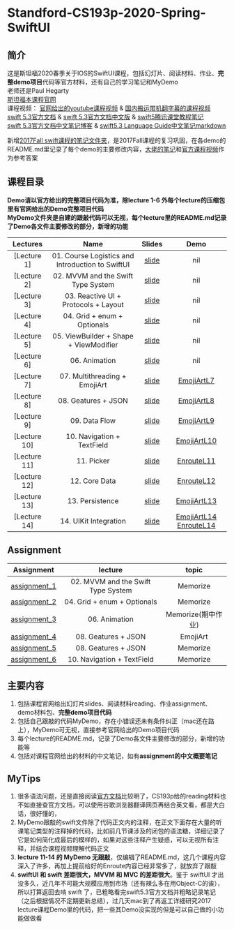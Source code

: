 # Standford-CS193p-2020-Spring-SwiftUI
## 简介
这是斯坦福2020春季关于IOS的SwiftUI课程，包括幻灯片、阅读材料、作业、**完整demo项目**代码等官方材料，还有自己的学习笔记和MyDemo  
老师还是Paul Hegarty  
[斯坦福本课程官网](https://cs193p.sites.stanford.edu/)  
课程视频：  [官网给出的youtube课程视频](https://youtu.be/jbtqIBpUG7g)
& [国内搬运带机翻字幕的课程视频](https://www.bilibili.com/video/BV1EV411C77B?p=1)  
[swift 5.3官方文档](https://docs.swift.org/swift-book/LanguageGuide/TheBasics.html)  & [swift 5.3官方文档中文版](https://swiftgg.gitbook.io/swift/) & [swift5腾讯课堂教程笔记](https://github.com/Sophia-fez/Standford-CS193p-2020Spring-SwiftUI/blob/master/Switf语法/腾讯课堂：从入门到精通Swift编程.md)  
[swift 5.3官方文档中文笔记博客](https://blog.csdn.net/xunciy/category_10183982.html) & [swift5.3 Language Guide中文笔记markdown](https://github.com/Sophia-fez/Standford-CS193p-2020Spring-SwiftUI/blob/master/swift_5.3_Language_Guide.md)  

新增[2017Fall swift课程的笔记文件夹](https://github.com/Sophia-fez/Standford-CS193p-2020Spring-SwiftUI/tree/master/Swift_CS193p_2017Fall)，是2017Fall课程的复习巩固，在各demo的README.md里记录了每个demo的主要修改内容，[大佬的笔记](https://github.com/Sophia-fez/Standford-CS193p-2017Fall-Swift)和[官方课程视频](https://www.bilibili.com/video/BV1rb411C7eN?p=3)作为参考答案

## 课程目录
**Demo请以官方给出的完整项目代码为准，除lecture 1-6 外每个lecture的压缩包里有官网给出的Demo完整项目代码**  
**MyDemo文件夹是自建的跟敲代码可以无视，每个lecture里的README.md记录了Demo各文件主要修改的部分，新增的功能**  

|  Lectures |  Name  | Slides | Demo |
| :--------:| :-----:|:-----: | :---: |
| [Lecture 1] | 01. Course Logistics and Introduction to SwiftUI |[slide](01.Course_Logistics_and_Introduction_to_SwiftUI/lecture_1.pdf) | nil |
| [Lecture 2] | 02. MVVM and the Swift Type System |[slide](02.MVVM_and_the_Swift_Type_System/lecture_2.pdf) | nil |
| [Lecture 3] | 03. Reactive UI + Protocols + Layout |[slide](03.Reactive_UI+Protocols+Layout/lecture3_.pdf) | nil |
| [Lecture 4] | 04. Grid + enum + Optionals |[slide](04.Grid+enum+Optionals/lecture_4.pdf) | nil |
| [Lecture 5] | 05. ViewBuilder + Shape + ViewModifier | [slide](05.ViewBuilder+Shape+ViewModifier/lecture_5.pdf) | nil |
| [Lecture 6] | 06. Animation | [slide](06.Animation/lecture_6.pdf) | nil |
| [Lecture 7] | 07. Multithreading + EmojiArt | [slide](07.Multithreading+EmojiArt/lecture_7.pdf) | [EmojiArtL7](07.Multithreading+EmojiArt/EmojiArtL7.zip) |
| [Lecture 8] | 08. Geatures + JSON | [slide](08.Geatures+JSON/lecture_8.pdf) | [EmojiArtL8](08.Geatures+JSON/EmojiArtL8.zip) |
| [Lecture 9] | 09. Data Flow | [slide](09.DataFlow/lecture_9.pdf) | [EmojiArtL9](09.DataFlow/EmojiArtL9.zip) |
| [Lecture 10] | 10. Navigation + TextField | [slide](10.Navigation+TextField/lecture_10.pdf) | [EmojiArtL10](10.Navigation+TextField/EmojiArtL10.zip) |
| [Lecture 11] | 11. Picker | [slide](11.Picker/lecture_11.pdf) | [EnrouteL11](11.Picker/EnrouteL11.zip) |
| [Lecture 12] | 12. Core Data | [slide](12.CoreData/lecture_12.pdf)  | [EnrouteL12](12.CoreData/EnrouteL12.zip) |
| [Lecture 13] | 13. Persistence | [slide](13.Persistence/lecture_13.pdf) | [EmojiArtL13](13.Persistence/EmojiArtL13.zip) |
| [Lecture 14] | 14. UIKit Integration | [slide](14.UIKit_Integration/lecture_14.pdf)  | [EmojiArtL14](14.UIKit_Integration/EmojiArtL14.zip) [EnrouteL14](14.UIKit_Integration/EnrouteL14.zip) |

## Assignment 
|  Assignment                               | lecture | topic |
| ----------------------------------------  | :----: | :----: |
| [assignment_1](02.MVVM_and_the_Swift_Type_System/assignment_1.pdf) | 02. MVVM and the Swift Type System | Memorize |
| [assignment_2](04.Grid+enum+Optionals/assignment_2.pdf) | 04. Grid + enum + Optionals | Memorize |
| [assignment_3](06.Animation/assignment_3.pdf) | 06. Animation | Memorize(期中作业) |
| [assignment_4](08.Geatures+JSON/assignment_4.pdf) | 08. Geatures + JSON | EmojiArt |
| [assignment_5](08.Geatures+JSON/assignment_5.pdf) | 08. Geatures + JSON | Memorize |
| [assignment_6](10.Navigation+TextField/assignment_6.pdf)| 10. Navigation + TextField | Memorize |

<!-- ## Reading 
| Reading                             | Name |
| ----------------------------------- |:----:|
|  1. |[Reading 1: ](Reading/Reading_1.pdf)
|  2. |[Reading 2: ](Reading/Reading_2.pdf) 
|  3. |[Reading 3: ](Reading/Reading_3.pdf)  -->

## 主要内容
1. 包括课程官网给出幻灯片slides、阅读材料reading、作业assignment、demo材料包、**完整demo项目代码**
2. 包括自己跟敲的代码MyDemo，存在小错误还未有条件纠正（mac还在路上），MyDemo可无视，直接参考官网给出的Demo项目代码
3. 每个lecture的README.md，记录了Demo各文件主要修改的部分，新增的功能等    
3. 包括对课程官网给出的材料的中文笔记，如有**assignment的中文概要笔记**

## MyTips
1. 很多语法问题，还是直接阅读[官方文档](https://docs.swift.org/swift-book/LanguageGuide/TheBasics.html)比较明了，CS193p给的reading材料也不如直接查官方文档，可以使用谷歌浏览器翻译网页再结合英文看，都是大白话，很好懂的，
2. MyDemo跟敲的swift文件除了代码正文内的注释，在正文下面存在大量的听课笔记类型的注释掉的代码，比如前几节课涉及的闭包的语法糖，详细记录了它是如何简化成最后的模样的，如果对这些注释产生疑惑，可以无视所有注释，并结合课程视频理解代码正文
3. **lecture 11-14 的 MyDemo 无跟敲**，仅编辑了README.md，这几个课程内容深入了许多，再加上提前给好的Enroute内容已经非常多了，就放弃了跟敲
4. **swiftUI 和 swift 差距很大，MVVM 和 MVC 的差距很大**。鉴于 swiftUI 才出没多久，近几年不可能大规模应用到市场（还有辣么多在用Object-C的诶），所以打算返回去啃 swift 了，已粗略看完swift5.3官方文档并粗略记录笔记（之后根据情况不定期更新总结），过几天mac到了再返工详细研究2017 lecture课程Demo里的代码，把一些其Demo没实现的但是可以自己做的小功能做做看
